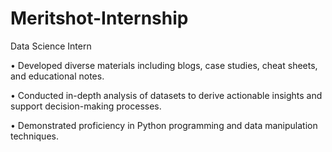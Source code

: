 # Meritshot-Internship

Data Science Intern 

• Developed diverse materials including blogs, case studies, cheat sheets, and educational notes.

• Conducted in-depth analysis of datasets to derive actionable insights and support decision-making processes.

• Demonstrated proficiency in Python programming and data manipulation techniques.
